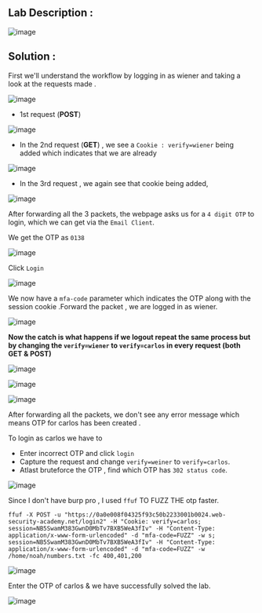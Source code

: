 ## Lab Description :

![image](https://github.com/sh3bu/Portswigger_labs/assets/67383098/604f691e-e555-4045-bded-067900fb092d)

## Solution :

First we'll understand the workflow by logging in as wiener and taking a look at the requests made .


![image](https://user-images.githubusercontent.com/67383098/226844353-d15f82fb-1b9a-440b-b4aa-9b1c59a98691.png)

- 1st request (**POST**)
 
 ![image](https://user-images.githubusercontent.com/67383098/226983000-fd93f052-15ac-4711-a661-83f33784bff5.png)
 
- In the 2nd request (**GET**) , we see a `Cookie : verify=wiener` being added which indicates that we are already

![image](https://user-images.githubusercontent.com/67383098/226983275-854c01ff-9929-48c6-bd79-36bf8cedddb5.png)

- In the 3rd request , we again see that cookie being added,

![image](https://user-images.githubusercontent.com/67383098/226983807-be5c2bf3-4cdb-42bc-a534-04272c1565f7.png)

After forwarding all the 3 packets, the webpage asks us for a `4 digit OTP` to login, which we can get via the `Email Client`.

We get the OTP as `0138`

![image](https://user-images.githubusercontent.com/67383098/226984439-e6420e86-44d8-487e-9ee6-9f1b9f68502d.png)

Click `Login` 

![image](https://user-images.githubusercontent.com/67383098/226985212-9259cb5c-5541-4c6a-86c4-df0c068dfe22.png)


We now have a `mfa-code` parameter which indicates the OTP along with the session cookie .Forward the packet , we are logged in as wiener.

![image](https://user-images.githubusercontent.com/67383098/226985502-e2ac90b1-9555-4cb5-aa9f-96aee8812af5.png)


**Now the catch is what happens if we logout repeat the same process but by changing the `verify=wiener` to `verify=carlos` in every request (both GET & POST)**


![image](https://user-images.githubusercontent.com/67383098/226985998-8bd21b44-77f9-4acb-8445-8a7d8df6272b.png)

![image](https://user-images.githubusercontent.com/67383098/226986131-4acbaec0-cc3c-47e6-9b01-96eeed652ada.png)

![image](https://user-images.githubusercontent.com/67383098/226986250-e3fbf938-4d60-4548-9b13-6cc4e75e76b0.png)

After forwarding all the packets, we don't see any error message which means OTP for carlos has been created .

To login as carlos we have to 

- Enter incorrect  OTP and click `login`
- Capture the request and change `verify=weiner` to `verify=carlos`.
- Atlast bruteforce the OTP , find which OTP has `302 status code`.

![image](https://user-images.githubusercontent.com/67383098/226987054-39231246-fb3d-4789-9a6a-ba6d4cb0736f.png)


Since I don't have burp pro , I used `ffuf` TO FUZZ THE otp faster.


```
ffuf -X POST -u "https://0a0e008f04325f93c50b2233001b0024.web-security-academy.net/login2" -H "Cookie: verify=carlos; session=NB5SwamM383GwnD0MbTv7BXB5WeA3fIv" -H "Content-Type: application/x-www-form-urlencoded" -d "mfa-code=FUZZ" -w s; session=NB5SwamM383GwnD0MbTv7BXB5WeA3fIv" -H "Content-Type: application/x-www-form-urlencoded" -d "mfa-code=FUZZ" -w /home/noah/numbers.txt -fc 400,401,200
```
![image](https://user-images.githubusercontent.com/67383098/226980304-877fd06a-6af2-4107-bdd5-40ad4d25bd05.png)

Enter the OTP of carlos & we have successfully solved the lab.

![image](https://user-images.githubusercontent.com/67383098/226980655-4eb0e0d2-af3c-4769-884b-8d48ad22c47b.png)


